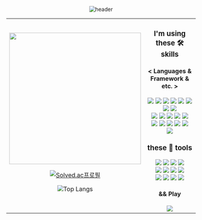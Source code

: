<!--
**Sangmin-Jeon/Sangmin-Jeon** is a ✨ _special_ ✨ repository because its `README.md` (this file) appears on your GitHub profile.

Here are some ideas to get you started:

- 🔭 I’m currently working on ...
- 🌱 I’m currently learning ...
- 👯 I’m looking to collaborate on ...
- 🤔 I’m looking for help with ...
- 💬 Ask me about ...
- 📫 How to reach me: ...
- 😄 Pronouns: ...
- ⚡ Fun fact: ...
-->
<div align="center">

![header](https://capsule-render.vercel.app/api?type=slice&color=d7e6fa&section=header&height=200&text=Hi%20there🐶&fontAlign=70&rotate=13&fontAlignY=25&descAlign=70.&descAlignY=44&fontColor=black)   

<table border="0" cellspacing="0" cellpadding="0" style="border: none;">
<tr style="border: none;">
<td width="50%" align="center" style="border: none;">

<img src="https://github.com/Sangmin-Jeon/Sangmin-Jeon/assets/59474775/9fe316d3-16dd-4e10-83f9-6dc14431bbb1.PNG" width="350" height="350">

[![Solved.ac프로필](http://mazassumnida.wtf/api/v2/generate_badge?boj=j3k2kk)](https://solved.ac/j3k2kk)

![Top Langs](https://github-readme-stats.vercel.app/api/top-langs/?username=Sangmin-Jeon&layout=compact&theme=radical)

</td>
<td width="50%" align="center" style="border: none;">

### I'm using these 🛠 skills  

#### < Languages & Framework & etc. >  
<p align="center">
    <img src="https://img.shields.io/badge/-Ros2-22314E?logo=ROS&logoColor=white"/> 
    <img src="https://img.shields.io/badge/-Python-3776AB?logo=Python&logoColor=white"/> 
    <img src="https://img.shields.io/badge/-Pytorch-EE4C2C?logo=Pytorch&logoColor=white"/> 
    <img src="https://img.shields.io/badge/-C++-00599C?logo=cplusplus&logoColor=white"/>  
    <img src="https://img.shields.io/badge/--A8B9CC?logo=C&logoColor=white"/>  
    <img src="https://img.shields.io/badge/-OpenCV-5C3EE8?logo=OpenCV&logoColor=white"/>  
    <img src="https://img.shields.io/badge/-Qt-41CD52?logo=Qt&logoColor=black"/>  
    <img src="https://img.shields.io/badge/-Flask-000000?logo=Flask&logoColor=white"/>  
    <br> 
    <img src="https://img.shields.io/badge/-Swift-white?logo=Swift&logoColor=orange"/> 
    <img src="https://img.shields.io/badge/-SwiftUI-black?logo=Swift&logoColor=blue"/>
    <img src="https://img.shields.io/badge/-Combine-black?logo=Swift&logoColor=blue"/>  
    <img src="https://img.shields.io/badge/-UIkit-orange?logo=Swift&logoColor=white"/>  
    <img src="https://img.shields.io/badge/-RxSwift-B7178C?logo=reactivex&logoColor=white"/>  
    <br>
    <img src="https://img.shields.io/badge/-MySQL-4479A1?logo=MySQL&logoColor=white"/>
    <img src="https://img.shields.io/badge/-FireBase-FFCA28?logo=FireBase&logoColor=white"/>  
    <img src="https://img.shields.io/badge/-JavaScript-F7DF1E?logo=javascript&logoColor=black"/>  
    <img src="https://img.shields.io/badge/-HTML-E34F26?logo=html5&logoColor=white"/>  
    <img src="https://img.shields.io/badge/-CSS-1572B6?logo=css3&logoColor=white"/>  
    <br>  
    <img src="https://img.shields.io/badge/-Verilog-9999FF?"/>
</p>

### these 🧰 tools
<img src="https://img.shields.io/badge/-Git-F05032?logo=Git&logoColor=white"/>
<img src="https://img.shields.io/badge/-Xcode-147EFB?logo=Xcode&logoColor=white"/>
<img src="https://img.shields.io/badge/-VSCode-007ACC?logo=visualstudiocode&logoColor=white"/>
<img src="https://img.shields.io/badge/-Vim-019733?logo=Vim&logoColor=white"/>
<br>
<img src="https://img.shields.io/badge/-Bash-4EAA25?logo=GNU Bash&logoColor=black"/>
<img src="https://img.shields.io/badge/-Zsh-F15A24?logo=Zsh&logoColor=white"/>
<img src="https://img.shields.io/badge/-MacOS-white?logo=Apple&logoColor=black"/>
<img src="https://img.shields.io/badge/-Ubuntu-E95420?logo=Ubuntu&logoColor=white"/>
<br>
<img src="https://img.shields.io/badge/-Jetson-76B900?logo=Nvidia&logoColor=white"/>
<img src="https://img.shields.io/badge/-Raspbian-A22846?logo=RaspberryPi&logoColor=white"/>
<img src="https://img.shields.io/badge/-Arduino-00878F?logo=Arduino&logoColor=white"/>
<img src="https://img.shields.io/badge/-Jira-0052CC?logo=Jira&logoColor=white"/>

#### && Play 
<img src="https://img.shields.io/badge/-Nintendo Switch-E60012?logo=nintendoswitch&logoColor=white"/>

</td>
</tr>
</table>

</div>
